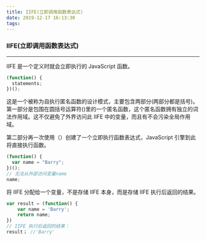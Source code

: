 ```yaml
---
title: IIFE(立即调用函数表达式)
date: 2019-12-17 16:13:30
tags:
---
```


### IIFE(立即调用函数表达式)

---

IIFE 是一个定义时就会立即执行的 JavaScript 函数。

```js
(function() {
  statements;
})();
```

这是一个被称为自执行匿名函数的设计模式，主要包含两部分(两部分都是括号)。第一部分是包围在圆括号运算符()里的一个匿名函数，这个匿名函数拥有独立的词法作用域。这不仅避免了外界访问此 IIFE 中的变量，而且有不会污染全局作用域。

第二部分再一次使用（）创建了一个立即执行函数表达式，JavaScript 引擎到此将直接执行函数。

```js
(function() {
  var name = "Barry";
})();
// 无法从外部访问变量name
name;
```

将 IIFE 分配给一个变量，不是存储 IIFE 本身，而是存储 IIFE 执行后返回的结果。

```js
var result = (function() {
    var name = 'Barry';
    return name;
})
// IIFE 执行后返回的结果：
result； //'Barry'
```



